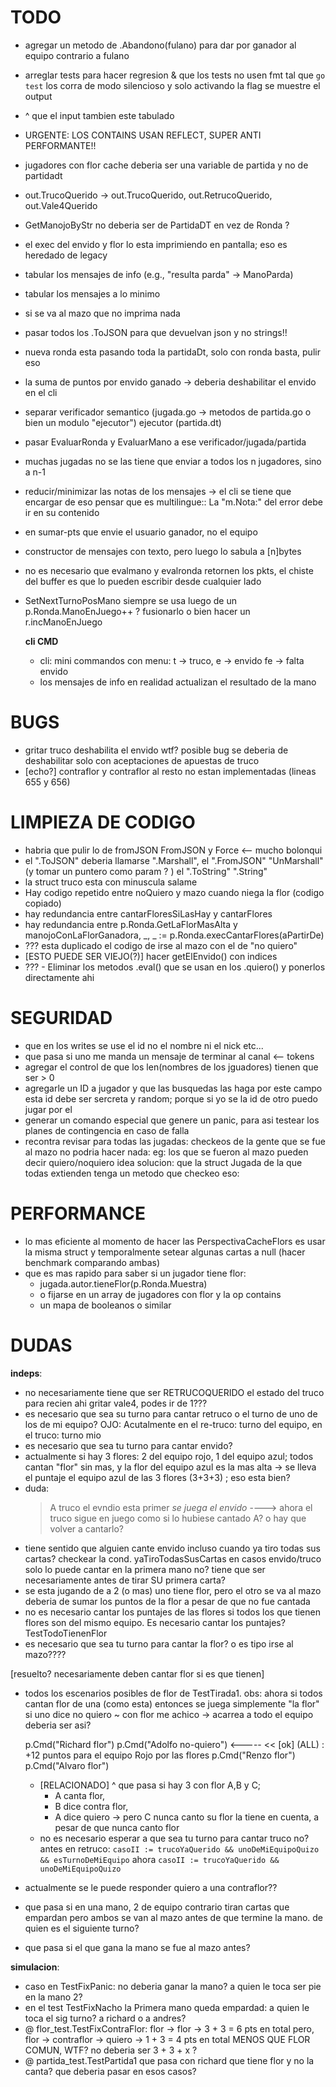 # TODO
- agregar un metodo de .Abandono(fulano) para dar por ganador al equipo contrario a fulano
- arreglar tests para hacer regresion & que los tests no usen fmt tal que `go test` los corra de modo silencioso y solo activando la flag se muestre el output
- ^ que el input tambien este tabulado
- URGENTE: LOS CONTAINS USAN REFLECT, SUPER ANTI PERFORMANTE!!
- jugadores con flor cache deberia ser una variable de partida y no de partidadt
- out.TrucoQuerido -> out.TrucoQuerido, out.RetrucoQuerido, out.Vale4Querido
- GetManojoByStr no deberia ser de PartidaDT en vez de Ronda ?
- el exec del envido y flor lo esta imprimiendo en pantalla; eso es heredado de
  legacy
- tabular los mensajes de info (e.g., "resulta parda" -> ManoParda)
- tabular los mensajes a lo minimo
- si se va al mazo que no imprima nada
- pasar todos los .ToJSON para que devuelvan json y no strings!!
- nueva ronda esta pasando toda la partidaDt, solo con ronda basta, pulir eso
- la suma de puntos por envido ganado -> deberia deshabilitar el envido en el 
  cli
- separar verificador semantico (jugada.go -> metodos de partida.go o bien un 
   modulo "ejecutor") ejecutor (partida.dt)
- pasar EvaluarRonda y EvaluarMano a ese verificador/jugada/partida

- muchas jugadas no se las tiene que enviar a todos los n jugadores, sino a n-1
- reducir/minimizar las notas de los mensajes -> el cli se tiene que encargar de
   eso pensar que es multilingue:: La "m.Nota:" del error debe ir en su contenido
- en sumar-pts que envie el usuario ganador, no el equipo
- constructor de mensajes con texto, pero luego lo sabula a [n]bytes
- no es necesario que evalmano y evalronda retornen los pkts,
  el chiste del buffer es que lo pueden escribir desde cualquier lado
- SetNextTurnoPosMano siempre se usa luego de un p.Ronda.ManoEnJuego++ ?
  fusionarlo o bien hacer un r.incManoEnJuego

  **cli CMD**
    - cli: mini commandos con menu: t -> truco, e -> envido fe -> falta envido
    - los mensajes de info en realidad actualizan el resultado de la mano


# BUGS
- gritar truco deshabilita el envido wtf? posible bug
  se deberia de deshabilitar solo con aceptaciones de apuestas de truco
- [echo?] contraflor y contraflor al resto no estan implementadas (lineas 655 y 656)


# LIMPIEZA DE CODIGO
- habria que pulir lo de fromJSON FromJSON y Force <-- mucho bolonqui
- el ".ToJSON" deberia llamarse ".Marshall", el ".FromJSON" "UnMarshall" (y 
  tomar un puntero como param ? ) el ".ToString" ".String"
- la struct truco esta con minuscula salame
- Hay codigo repetido entre noQuiero y mazo cuando niega la flor (codigo copiado)
- hay redundancia entre cantarFloresSiLasHay y cantarFlores
- hay redundancia entre p.Ronda.GetLaFlorMasAlta y 
    manojoConLaFlorGanadora, _, _ := p.Ronda.execCantarFlores(aPartirDe)
- ??? esta duplicado el codigo de irse al mazo con el de "no quiero"
- [ESTO PUEDE SER VIEJO(?)] hacer getElEnvido() con indices
- ??? - Eliminar los metodos .eval() que se usan en los .quiero() y ponerlos 
    directamente ahi

# SEGURIDAD
- que en los writes se use el id no el nombre ni el nick etc...
- que pasa si uno me manda un mensaje de terminar al canal <-- tokens
- agregar el control de que los len(nombres de los jguadores) tienen que ser > 0
- agregarle un ID a jugador y que las busquedas las haga por este campo
    esta id debe ser sercreta y random; porque si yo se la id de otro puedo 
    jugar por el
- generar un comando especial que genere un panic, para asi testear los planes
    de contingencia en caso de falla
- recontra revisar para todas las jugadas:
    checkeos de la gente que se fue al mazo no podria hacer nada:
    eg:
        los que se fueron al mazo pueden decir quiero/noquiero
    idea solucion: que la struct Jugada de la que todas extienden tenga un 
    metodo que checkeo eso:

# PERFORMANCE
- lo mas eficiente al momento de hacer las PerspectivaCacheFlors es usar la misma struct
  y temporalmente setear algunas cartas a null (hacer benchmark comparando ambas)
- que es mas rapido para saber si un jugador tiene flor:
    * jugada.autor.tieneFlor(p.Ronda.Muestra)
    * o fijarse en un array de jugadores con flor y la op contains
    * un mapa de booleanos o similar

# DUDAS

**indeps**:
- no necesariamente tiene que ser RETRUCOQUERIDO el estado del truco para recien
     ahi gritar vale4, podes ir de 1???
- es necesario que sea su turno para cantar retruco o el turno de uno de los de 
    mi equipo?
    OJO: Acutalmente en el re-truco: turno del equipo, en el truco: turno mio
- es necesario que sea tu turno para cantar envido?
- actualmente si hay 3 flores: 2 del equipo rojo, 1 del equipo azul; 
    todos cantan "flor" sin mas, y la flor del equipo azul es la mas alta ->
    se lleva el puntaje el equipo azul de las 3 flores (3+3+3) ; eso esta bien?
- duda:
    >A truco
    >el evndio esta primer
    *se juega el envido*
    ----> ahora el truco sigue en juego como si lo hubiese cantado A? o hay que 
    volver a cantarlo?
- tiene sentido que alguien cante envido incluso cuando ya tiro todas sus cartas?
    checkear la cond. yaTiroTodasSusCartas en casos envido/truco
  solo lo puede cantar en la primera mano no?
  tiene que ser necesariamente antes de tirar SU primera carta?
- se esta jugando de a 2 (o mas) uno tiene flor, pero el otro se va al 
    mazo deberia de sumar los puntos de la flor a pesar de que no fue cantada
- no es necesario cantar los puntajes de las flores si todos los que 
    tienen flores son del mismo equipo. Es necesario cantar los puntajes?
    TestTodoTienenFlor
- es necesario que sea tu turno para cantar la flor? o es tipo irse al mazo????

[resuelto? necesariamente deben cantar flor si es que tienen]
- todos los escenarios posibles de flor de TestTirada1.
  obs: ahora si todos cantan flor de una (como esta) entonces se juega simplemente
  "la flor"
  si uno dice no quiero ~ con flor me achico -> acarrea a todo el equipo
  deberia ser asi?

  p.Cmd("Richard flor")
  p.Cmd("Adolfo no-quiero") <-----
  << [ok] (ALL) : +12 puntos para el equipo Rojo por las flores
  p.Cmd("Renzo flor")
  p.Cmd("Alvaro flor")

  - [RELACIONADO] ^ que pasa si hay 3 con flor A,B y C; 
    * A canta flor, 
    * B dice contra flor, 
    * A dice quiero -> pero C nunca canto su flor
    la tiene en cuenta, a pesar de que nunca canto flor
  - no es necesario esperar a que sea tu turno para cantar truco no?
    antes en retruco:
    `casoII := trucoYaQuerido && unoDeMiEquipoQuizo && esTurnoDeMiEquipo`
    ahora
    `casoII := trucoYaQuerido && unoDeMiEquipoQuizo`

- actualmente se le puede responder quiero a una contraflor??
- que pasa si en una mano, 2 de equipo contrario tiran cartas que empardan
  pero ambos se van al mazo antes de que termine la mano.
  de quien es el siguiente turno?
- que pasa si el que gana la mano se fue al mazo antes?


**simulacion**:
- caso en TestFixPanic: no deberia ganar la mano? a quien le toca ser pie en la 
    mano 2?
- en el test TestFixNacho la Primera mano queda empardad:
    a quien le toca el sig turno? a richard o a andres?
- @ flor_test.TestFixContraFlor:
      flor -> flor -> 3 + 3 = 6 pts en total
      pero,
      flor -> contraflor -> quiero -> 1 + 3 = 4 pts en total MENOS QUE FLOR COMUN, WTF?
    no deberia ser 3 + 3 + x ?
- @ partida_test.TestPartida1 que pasa con richard que tiene flor y no la canta?
  que deberia pasar en esos casos?






